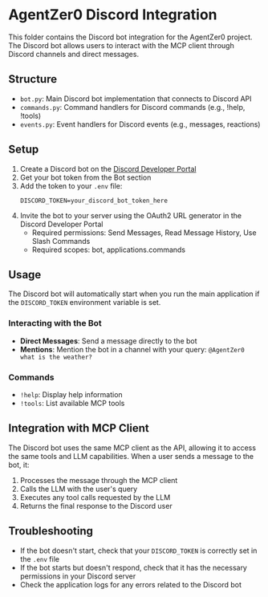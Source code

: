 # AgentZer0 Discord Integration

This folder contains the Discord bot integration for the AgentZer0 project. The Discord bot allows users to interact with the MCP client through Discord channels and direct messages.

## Structure

- `bot.py`: Main Discord bot implementation that connects to Discord API
- `commands.py`: Command handlers for Discord commands (e.g., !help, !tools)
- `events.py`: Event handlers for Discord events (e.g., messages, reactions)

## Setup

1. Create a Discord bot on the [Discord Developer Portal](https://discord.com/developers/applications)
2. Get your bot token from the Bot section
3. Add the token to your `.env` file:
   ```
   DISCORD_TOKEN=your_discord_bot_token_here
   ```
4. Invite the bot to your server using the OAuth2 URL generator in the Discord Developer Portal
   - Required permissions: Send Messages, Read Message History, Use Slash Commands
   - Required scopes: bot, applications.commands

## Usage

The Discord bot will automatically start when you run the main application if the `DISCORD_TOKEN` environment variable is set.

### Interacting with the Bot

- **Direct Messages**: Send a message directly to the bot
- **Mentions**: Mention the bot in a channel with your query: `@AgentZer0 what is the weather?`

### Commands

- `!help`: Display help information
- `!tools`: List available MCP tools

## Integration with MCP Client

The Discord bot uses the same MCP client as the API, allowing it to access the same tools and LLM capabilities. When a user sends a message to the bot, it:

1. Processes the message through the MCP client
2. Calls the LLM with the user's query
3. Executes any tool calls requested by the LLM
4. Returns the final response to the Discord user

## Troubleshooting

- If the bot doesn't start, check that your `DISCORD_TOKEN` is correctly set in the `.env` file
- If the bot starts but doesn't respond, check that it has the necessary permissions in your Discord server
- Check the application logs for any errors related to the Discord bot
